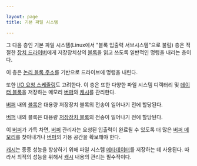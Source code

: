 ```yaml
---

layout: page
title: 기본 파일 시스템

---
```



그 다음 층인 기본 파일 시스템(Linux에서 "블록 입출력 서브시스템"으로 불림) 층은 적절한 [장치 드라이버](장치-드라이버.html)에게 저장장치상의 [블록](블록.html)을 읽고 쓰도록 일반적인 명령을 내리는 층이다. 

이 층은 [논리 블록 주소](논리-블록-주소.html)를 기반으로 드라이브에 명령을 내린다. 

또한 [I/O 요청 스케줄링](I/O-요청-스케줄링.html)도 고려한다. 이 층은 또한 다양한 파일 시스템 디렉터리 및 [데이터 블록](데이터-블록.html)을 저장하는 메모리 [버퍼](버퍼.html)와 [캐시](캐시.html)를 관리한다. 

[버퍼](버퍼.html) 내의 [블록](블록.html)은 대용량 저장장치 블록의 전송이 일어나기 전에 할당된다.

[버퍼](버퍼.html) 내의 블록은 대용량 [저장장치 블록](저장장치-블록.html)의 전송이 일어나기 전에 할당된다. 

이 [버퍼](버퍼.html)가 가득 차면, [버퍼](버퍼.html) 관리자는 요청된 입출력이 완료될 수 있도록 더 많은 [버퍼 메모리](버퍼-메모리.html)를 찾아내거나 [버퍼](버퍼.html)의 가용 공간을 확보해야 한다. 

[캐시](캐시.html)는 종종 성능을 향상하기 위해 파일 시스템 [메타데이터](메타데이터.html)를 저장하는 데 사용된다. 따라서 최적의 성능을 위해서 [캐시](캐시.html) 내용의 관리는 필수적이다.